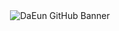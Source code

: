 <div align="center">
  <img 
    src="https://capsule-render.vercel.app/api?type=Blur&color=0:FF69B4,100:FFA6C9&height=200&text=github.com%2FDaEun&fontSize=40&fontColor=FFFFFF&font=Fira%20Code"
    alt="DaEun GitHub Banner"
/>
</div>
